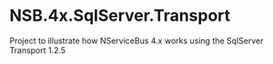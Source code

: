 # NSB.4x.SqlServer.Transport

Project to illustrate how NServiceBus 4.x works using the SqlServer Transport 1.2.5
